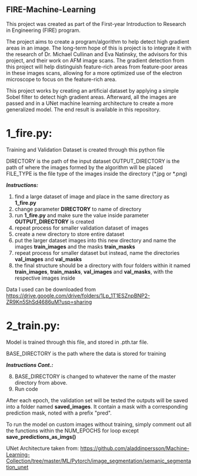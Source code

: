 ## FIRE-Machine-Learning

This project was created as part of the First-year Introduction to Research in Engineering (FIRE) program. 

The project aims to create a program/algorithm to help detect high gradient areas in an image. The long-term hope of this is project is to integrate it with the research of Dr. Michael Cullinan and Eva Natinsky, the advisors for this project, and their work on AFM image scans. The gradient detection from this project will help distinguish feature-rich areas from feature-poor areas in these images scans, allowing for a more optimized use of the electron microscope to focus on the feature-rich area. 

This project works by creating an artificial dataset by applying a simple Sobel filter to detect high gradient areas. Afterward, all the images are passed and in a UNet machine learning architecture to create a more generalized model. The end result is available in this repository. 

# 1_fire.py:
Training and Validation Dataset is created through this python file

DIRECTORY is the path of the input dataset
OUTPUT_DIRECTORY is the path of where the images formed by the algorithm will be placed  
FILE_TYPE is the file type of the images inside the directory (*.jpg or *.png)

***Instructions:***
1) find a large dataset of image and place in the same directory as **1_fire.py**
2) change parameter **DIRECTORY** to name of directory
3) run **1_fire.py** and make sure the value inside parameter **OUTPUT_DIRECTORY** is created 
4) repeat process for smaller validation dataset of images 
5) create a new directory to store entire dataset
6) put the larger dataset images into this new directory and name the images **train_images** and the masks **train_masks**
7) repeat process for smaller dataset but instead, name the directories  **val_images** and **val_masks**
8) the final structure should be a directory with four folders within it named **train_images**, **train_masks**,  **val_images** and **val_masks**, with the respective images inside

Data I used can be downloaded from https://drive.google.com/drive/folders/1Lp_1T1ESZnpBNP2-ZR9Kn5ShSd4686uM?usp=sharing

# 2_train.py:

Model is trained through this file, and stored in .pth.tar file.

BASE_DIRECTORY is the path where the data is stored for training

***Instructions Cont.:***

8) BASE_DIRECTORY is changed to whatever the name of the master directory from above.
9) Run code

After each epoch, the validation set will be tested the outputs will be saved into a folder named **saved_images**. It contain a mask with a corresponding prediction mask, noted with a prefix "pred". 

To run the model on custom images without training, simply comment out all the functions within the NUM_EPOCHS for loop except **save_predictions_as_imgs()**

UNet Architecture taken from: https://github.com/aladdinpersson/Machine-Learning-Collection/tree/master/ML/Pytorch/image_segmentation/semanic_segmentation_unet

